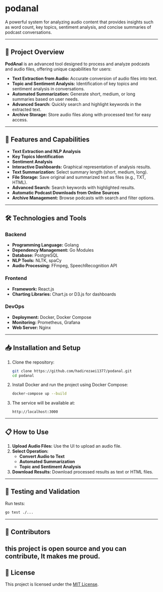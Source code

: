 # podanal  
A powerful system for analyzing audio content that provides insights such as word count, key topics, sentiment analysis, and concise summaries of podcast conversations.  

---

## 📖 **Project Overview**  
**PodAnal** is an advanced tool designed to process and analyze podcasts and audio files, offering unique capabilities for users:  
- **Text Extraction from Audio:** Accurate conversion of audio files into text.  
- **Topic and Sentiment Analysis:** Identification of key topics and sentiment analysis in conversations.  
- **Automated Summarization:** Generate short, medium, or long summaries based on user needs.  
- **Advanced Search:** Quickly search and highlight keywords in the extracted text.  
- **Archive Storage:** Store audio files along with processed text for easy access.  

---

## 🎯 **Features and Capabilities**  
- **Text Extraction and NLP Analysis**  
- **Key Topics Identification**  
- **Sentiment Analysis**  
- **Interactive Dashboards:** Graphical representation of analysis results.  
- **Text Summarization:** Select summary length (short, medium, long).  
- **File Storage:** Save original and summarized text as files (e.g., TXT, HTML).  
- **Advanced Search:** Search keywords with highlighted results.  
- **Automatic Podcast Downloads from Online Sources**  
- **Archive Management:** Browse podcasts with search and filter options.  

---

## 🛠️ **Technologies and Tools**  
### Backend  
- **Programming Language:** Golang  
- **Dependency Management:** Go Modules  
- **Database:** PostgreSQL  
- **NLP Tools:** NLTK, spaCy  
- **Audio Processing:** FFmpeg, SpeechRecognition API  

### Frontend  
- **Framework:** React.js  
- **Charting Libraries:** Chart.js or D3.js for dashboards  

### DevOps  
- **Deployment:** Docker, Docker Compose  
- **Monitoring:** Prometheus, Grafana  
- **Web Server:** Nginx  
 

---

## 📥 **Installation and Setup**  
1. Clone the repository:  
   ```bash
   git clone https://github.com/hadirezaei1377/podanal.git
   cd podanal  
   ```  
2. Install Docker and run the project using Docker Compose:  
   ```bash
   docker-compose up --build  
   ```  
3. The service will be available at:  
   ```
   http://localhost:3000  
   ```  

---

## 📋 **How to Use**  
1. **Upload Audio Files:** Use the UI to upload an audio file.  
2. **Select Operation:**  
   - **Convert Audio to Text**  
   - **Automated Summarization**  
   - **Topic and Sentiment Analysis**  
3. **Download Results:** Download processed results as text or HTML files.  

---

## 🧪 **Testing and Validation**  
Run tests:  
```bash
go test ./...  
```  

---

## 👥 **Contributors**  
this project is open source and you can contribute, It makes me proud.
---

## 📜 **License**  
This project is licensed under the [MIT License](LICENSE).  



